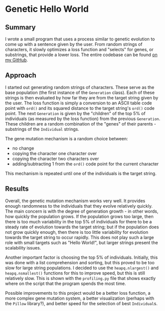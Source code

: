 # Genetic Hello World

## Summary

I wrote a small program that uses a process similar to genetic evolution to come up with a sentence given by the user. From random strings of characters, it slowly optimizes a loss function and "selects" for genes, or substrings, that provide a lower loss. The entire codebase can be found [on my GitHub](https://github.com/charlesoblack/genetic-hello-world).

## Approach

I started out generating random strings of characters. These serve as the base population (the first instance of the `Generation` class). Each of these strings is then evaluated by how far they are from the target string given by the user. The loss function is simply a conversion to an ASCII table code point with `ord()` and its squared distance to the target string's `ord()` code point. The next `Generation` is given by the "children" of the top 5% of individuals (as measured by the loss function) from the previous `Generation`. These children are a random combination of the "genes" of their parents - substrings of the `Individual` strings.

The gene mutation mechanism is a random choice between:

- no change
- copying the character one character over
- copying the character two characters over
- adding/subtracting 1 from the `ord()` code point for the current character

This mechanism is repeated until one of the individuals is the target string. 

## Results

Overall, the genetic mutation mechanism works very well. It provides enough randomness to the individuals that they evolve relatively quickly. The main concern is with the degree of generation growth - in other words, how quickly the population grows. If the population grows too large, then there is too much variability in the top 5% of individuals for there to be a steady rate of evolution towards the target string; but if the population does not grow quickly enough, then there is too little variability for evolution towards the target string to occur rapidly. This does not play such a large role with small targets such as "Hello World!", but larger strings present the scalability issues.

Another important factor is choosing the top 5% of individuals. Initially, this was done with a list comprehension and sorting, but this proved to be too slow for large string populations. I decided to use the `heapq.nlargest()` and `heapq.nsmallest()` functions for this to improve speed, but this is still relatively slow. This is shown with the `profiling.py` file that shows exactly where on the script that the program spends the most time.

Possible improvements to this project would be a better loss function, a more complex gene mutation system, a better visualization (perhaps with the `Pillow` library?), and better speed for the selection of best `Individual`s.
